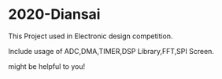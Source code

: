 # 2020-Diansai
 
This Project used in Electronic design competition.

Include usage of ADC,DMA,TIMER,DSP Library,FFT,SPI Screen.

might be helpful to you!
